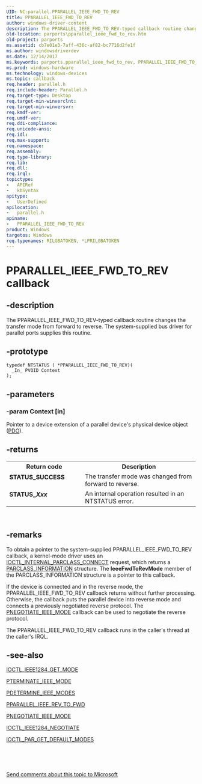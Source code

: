 ```yaml
---
UID: NC:parallel.PPARALLEL_IEEE_FWD_TO_REV
title: PPARALLEL_IEEE_FWD_TO_REV
author: windows-driver-content
description: The PPARALLEL_IEEE_FWD_TO_REV-typed callback routine changes the transfer mode from forward to reverse. The system-supplied bus driver for parallel ports supplies this routine.
old-location: parports\pparallel_ieee_fwd_to_rev.htm
old-project: parports
ms.assetid: cb7e01e3-7aff-436c-af82-bc7716d2fe1f
ms.author: windowsdriverdev
ms.date: 12/14/2017
ms.keywords: parports.pparallel_ieee_fwd_to_rev, PPARALLEL_IEEE_FWD_TO_REV function pointer [Parallel Ports], PPARALLEL_IEEE_FWD_TO_REV, parallel/PPARALLEL_IEEE_FWD_TO_REV, cisspd_a22a220b-a633-48b8-9e53-434f362d15f0.xml
ms.prod: windows-hardware
ms.technology: windows-devices
ms.topic: callback
req.header: parallel.h
req.include-header: Parallel.h
req.target-type: Desktop
req.target-min-winverclnt: 
req.target-min-winversvr: 
req.kmdf-ver: 
req.umdf-ver: 
req.ddi-compliance: 
req.unicode-ansi: 
req.idl: 
req.max-support: 
req.namespace: 
req.assembly: 
req.type-library: 
req.lib: 
req.dll: 
req.irql: 
topictype:
-	APIRef
-	kbSyntax
apitype:
-	UserDefined
apilocation:
-	parallel.h
apiname:
-	PPARALLEL_IEEE_FWD_TO_REV
product: Windows
targetos: Windows
req.typenames: RILGBATOKEN, *LPRILGBATOKEN
---
```


# PPARALLEL_IEEE_FWD_TO_REV callback


## -description


The PPARALLEL_IEEE_FWD_TO_REV-typed callback routine changes the transfer mode from forward to reverse. The system-supplied bus driver for parallel ports supplies this routine.


## -prototype


````
typedef NTSTATUS ( *PPARALLEL_IEEE_FWD_TO_REV)(
  _In_ PVOID Context
);
````


## -parameters




### -param Context [in]

Pointer to a device extension of a parallel device's physical device object (<a href="https://msdn.microsoft.com/139a10e9-203b-499b-9291-8537eae9189c">PDO</a>).


## -returns


<table>
<tr>
<th>Return code</th>
<th>Description</th>
</tr>
<tr>
<td width="40%">
<dl>
<dt><b>STATUS_SUCCESS</b></dt>
</dl>
</td>
<td width="60%">
The transfer mode was changed from forward to reverse.

</td>
</tr>
<tr>
<td width="40%">
<dl>
<dt><b>STATUS_<i>Xxx</i></b></dt>
</dl>
</td>
<td width="60%">
An internal operation resulted in an NTSTATUS error.

</td>
</tr>
</table> 



## -remarks


To obtain a pointer to the system-supplied PPARALLEL_IEEE_FWD_TO_REV callback, a kernel-mode driver uses an <a href="..\parallel\ni-parallel-ioctl_internal_parclass_connect.md">IOCTL_INTERNAL_PARCLASS_CONNECT</a> request, which returns a <a href="..\parallel\ns-parallel-_parclass_information.md">PARCLASS_INFORMATION</a> structure. The <b>IeeeFwdToRevMode</b> member of the PARCLASS_INFORMATION structure is a pointer to this callback.

If the device is connected and in the reverse mode, the PPARALLEL_IEEE_FWD_TO_REV callback returns without further processing. Otherwise, the callback puts the parallel device into reverse mode and connects a previously negotiated reverse protocol. The <a href="..\parallel\nc-parallel-pnegotiate_ieee_mode.md">PNEGOTIATE_IEEE_MODE</a> callback can be used to negotiate the reverse protocol.

The PPARALLEL_IEEE_FWD_TO_REV callback runs in the caller's thread at the caller's IRQL.



## -see-also

<a href="..\ntddpar\ni-ntddpar-ioctl_ieee1284_get_mode.md">IOCTL_IEEE1284_GET_MODE</a>

<a href="..\parallel\nc-parallel-pterminate_ieee_mode.md">PTERMINATE_IEEE_MODE</a>

<a href="..\parallel\nc-parallel-pdetermine_ieee_modes.md">PDETERMINE_IEEE_MODES</a>

<a href="..\parallel\nc-parallel-pparallel_ieee_rev_to_fwd.md">PPARALLEL_IEEE_REV_TO_FWD</a>

<a href="..\parallel\nc-parallel-pnegotiate_ieee_mode.md">PNEGOTIATE_IEEE_MODE</a>

<a href="..\ntddpar\ni-ntddpar-ioctl_ieee1284_negotiate.md">IOCTL_IEEE1284_NEGOTIATE</a>

<a href="..\ntddpar\ni-ntddpar-ioctl_par_get_default_modes.md">IOCTL_PAR_GET_DEFAULT_MODES</a>

 

 

<a href="mailto:wsddocfb@microsoft.com?subject=Documentation%20feedback [parports\parports]:%20PPARALLEL_IEEE_FWD_TO_REV function pointer%20 RELEASE:%20(12/14/2017)&amp;body=%0A%0APRIVACY STATEMENT%0A%0AWe use your feedback to improve the documentation. We don't use your email address for any other purpose, and we'll remove your email address from our system after the issue that you're reporting is fixed. While we're working to fix this issue, we might send you an email message to ask for more info. Later, we might also send you an email message to let you know that we've addressed your feedback.%0A%0AFor more info about Microsoft's privacy policy, see http://privacy.microsoft.com/en-us/default.aspx." title="Send comments about this topic to Microsoft">Send comments about this topic to Microsoft</a>

